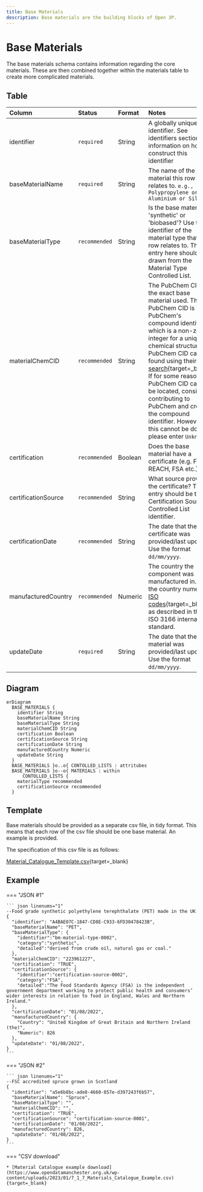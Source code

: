 ```yaml
---
title: Base Materials
description: Base materials are the building blocks of Open 3P.
---
```


# Base Materials

The base materials schema contains information regarding the core materials. These are then combined together within the materials table to create more complicated materials.

## Table
|Column|<div style="width:90px">Status</div>|Format|Notes|
|:-|:-|:-|:-|
|identifier|`required`|String|A globally unique identifier. See identifiers section for information on how to construct this identifier|
|baseMaterialName|`required`|String|The name of the base material this row relates to. `e.g., Polypropylene or Aluminium or Silica`|
|baseMaterialType|`recommended`|String|Is the base material 'synthetic' or 'biobased'? Use the identifier of the material type that this row relates to. The entry here should be drawn from the Material Type Controlled List.|
|materialChemCID|`recommended`|String|The PubChem CID for the exact base material used. The PubChem CID is PubChem's compound identifier, which is a non-zero integer for a unique chemical structure. PubChem CID can be found using their [search](https://pubchem.ncbi.nlm.nih.gov/){target=_blank}. If for some reason the PubChem CID cannot be located, consider contributing to PubChem and create the compound identifier. However, if this cannot be done, please enter `Unknown`.|
|certification|`recommended`|Boolean|Does the base material have a certificate (e.g. FSC, REACH, FSA etc.)?|
|certificationSource|`recommended`|String|What source provided the certificate? The entry should be the Certification Source Controlled List identifier.|
|certificationDate|`recommended`|String|The date that the certificate was provided/last updated. Use the format `dd/mm/yyyy`.|
|manufacturedCountry|`recommended`|Numeric|The country the component was manufactured in. Use the country numeric [ISO codes](https://www.iban.com/country-codes){target=_blank} as described in the ISO 3166 international standard.|
|updateDate|`required`|String|The date that the base material was provided/last updated. Use the format `dd/mm/yyyy`.|

## Diagram

``` mermaid
erDiagram
  BASE_MATERIALS {
    identifier String
    baseMaterialName String
    baseMaterialType String
    materialChemCID String
    certification Boolean
    certificationSource String
    certificationDate String
    manufacturedCountry Numeric
    updateDate String
  }
  BASE_MATERIALS }o..o{ CONTOLLED_LISTS : attritubes
  BASE_MATERIALS }o--o{ MATERIALS : within
      CONTOLLED_LISTS {
    materialType recommended
    certificationSource recommended
  }
```

## Template

Base materials should be provided as a separate csv file, in tidy format. This means that each row of the csv file should be one base material. An example is provided.

The specification of this csv file is as follows:

[Material_Catalogue_Template.csv](https://www.opendatamanchester.org.uk/wp-content/uploads/2023/01/7_1_7_Materials_Catalogue_Template.csv){target=_blank}

## Example

=== "JSON #1"

    ``` json linenums="1"
    --Food grade synthetic polyethylene terephthalate (PET) made in the UK
    {
      "identifier": "A4BAE07C-1847-CD8E-C933-6FD30478423B",
      "baseMaterialName": "PET",
      "baseMaterialType": {
        "identifier":"bm-material-type-0002",
        "category":"synthetic",
        "detailed":"derived from crude oil, natural gas or coal."
      },
      "materialChemCID": "223961227",
      "certification": "TRUE",
      "certificationSource": {
        "identifier":"certification-source-0002",
        "category":"FSA",
        "detailed":"The Food Standards Agency (FSA) is the independent government department working to protect public health and consumers’ wider interests in relation to food in England, Wales and Northern Ireland."
      },
      "certificationDate": "01/08/2022",
      "manufacturedCountry": {
        "Country": "United Kingdom of Great Britain and Northern Ireland (the)",
        "Numeric": 826
      },
      "updateDate": "01/08/2022",
    }
    ```
=== "JSON #2"

    ``` json linenums="1"
    --FSC accredited spruce grown in Scotland
    {
      "identifier": "a5e6b8bc-ade8-4660-857e-d397243f6b57",
      "baseMaterialName": "Spruce",
      "baseMaterialType": "",
      "materialChemCID": "",
      "certification": "TRUE",
      "certificationSource": "certification-source-0001",
      "certificationDate": "01/08/2022",
      "manufacturedCountry": 826,
      "updateDate": "01/08/2022",
    }
    ```
=== "CSV download"

    * [Material Catalogue example download](https://www.opendatamanchester.org.uk/wp-content/uploads/2023/01/7_1_7_Materials_Catalogue_Example.csv){target=_blank}